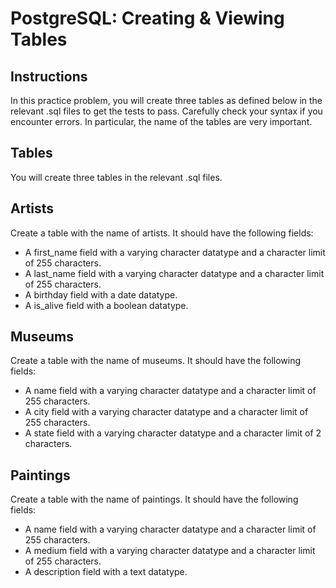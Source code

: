 # PostgreSQL: Creating & Viewing Tables

## Instructions

In this practice problem, you will create three tables as defined below in the relevant .sql files to get the tests to pass. Carefully check your syntax if you encounter errors. In particular, the name of the tables are very important.

## Tables
You will create three tables in the relevant .sql files.

## Artists
Create a table with the name of artists. It should have the following fields:

* A first_name field with a varying character datatype and a character limit of 255 characters.
* A last_name field with a varying character datatype and a character limit of 255 characters.
* A birthday field with a date datatype.
* A is_alive field with a boolean datatype.

## Museums

Create a table with the name of museums. It should have the following fields:

* A name field with a varying character datatype and a character limit of 255 characters.
* A city field with a varying character datatype and a character limit of 255 characters.
* A state field with a varying character datatype and a character limit of 2 characters.

## Paintings
Create a table with the name of paintings. It should have the following fields:

* A name field with a varying character datatype and a character limit of 255 characters.
* A medium field with a varying character datatype and a character limit of 255 characters.
* A description field with a text datatype.